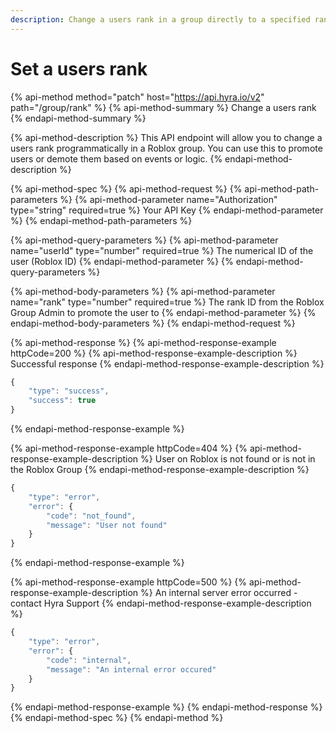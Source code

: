 ```yaml
---
description: Change a users rank in a group directly to a specified rank
---
```


# Set a users rank

{% api-method method="patch" host="https://api.hyra.io/v2" path="/group/rank" %}
{% api-method-summary %}
Change a users rank
{% endapi-method-summary %}

{% api-method-description %}
This API endpoint will allow you to change a users rank programmatically in a Roblox group. You can use this to promote users or demote them based on events or logic. 
{% endapi-method-description %}

{% api-method-spec %}
{% api-method-request %}
{% api-method-path-parameters %}
{% api-method-parameter name="Authorization" type="string" required=true %}
Your API Key
{% endapi-method-parameter %}
{% endapi-method-path-parameters %}

{% api-method-query-parameters %}
{% api-method-parameter name="userId" type="number" required=true %}
The numerical ID of the user \(Roblox ID\)
{% endapi-method-parameter %}
{% endapi-method-query-parameters %}

{% api-method-body-parameters %}
{% api-method-parameter name="rank" type="number" required=true %}
The rank ID from the Roblox Group Admin to promote the user to
{% endapi-method-parameter %}
{% endapi-method-body-parameters %}
{% endapi-method-request %}

{% api-method-response %}
{% api-method-response-example httpCode=200 %}
{% api-method-response-example-description %}
Successful response
{% endapi-method-response-example-description %}

```javascript
{
    "type": "success",
    "success": true
}
```
{% endapi-method-response-example %}

{% api-method-response-example httpCode=404 %}
{% api-method-response-example-description %}
User on Roblox is not found or is not in the Roblox Group
{% endapi-method-response-example-description %}

```javascript
{
    "type": "error",
    "error": {
        "code": "not_found",
        "message": "User not found"
    }
}
```
{% endapi-method-response-example %}

{% api-method-response-example httpCode=500 %}
{% api-method-response-example-description %}
An internal server error occurred - contact Hyra Support
{% endapi-method-response-example-description %}

```javascript
{
    "type": "error",
    "error": {
        "code": "internal",
        "message": "An internal error occured"
    }
}
```
{% endapi-method-response-example %}
{% endapi-method-response %}
{% endapi-method-spec %}
{% endapi-method %}

